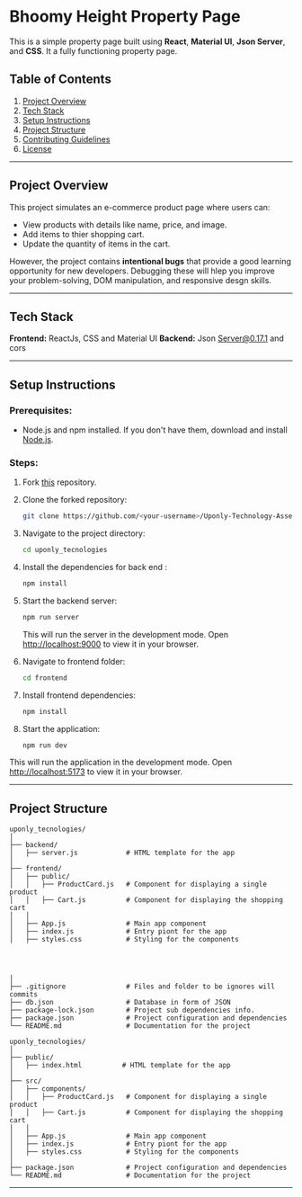 # Bhoomy Height Property Page


This is a simple property page built using **React**, **Material UI**, **Json Server**, and **CSS**. It a fully functioning property page.

## Table of Contents
1. [Project Overview](#project-overview)
2. [Tech Stack](#tech-stack)
3. [Setup Instructions](#setup-instructions)
4. [Project Structure](#project-structure)
5. [Contributing Guidelines](#contributing-guidelines)
6. [License](#license)

---

## Project Overview

This project simulates an e-commerce product page where users can:
- View products with details like name, price, and image.
- Add items to thier shopping cart.
- Update the quantity of items in the cart.
  
However, the project contains **intentional bugs** that provide a good learning opportunity for new developers. Debugging these will hlep you improve your problem-solving, DOM manipulation, and responsive desgn skills.

---

## Tech Stack

**Frontend:** ReactJs, CSS and Material UI
**Backend:** Json Server@0.17.1 and cors

---

## Setup Instructions

### Prerequisites:
- Node.js and npm installed. If you don't have them, download and install [Node.js](https://nodejs.org/).

### Steps:
1. Fork [this](https://github.com/sanskar1419/Uponly-Technology-Assessment.git) repository.

2. Clone the forked repository:
    ```bash
    git clone https://github.com/<your-username>/Uponly-Technology-Assessment.git
    ```

3. Navigate to the project directory:
    ```bash
    cd uponly_tecnologies
    ```

4. Install the dependencies for back end :
    ```bash
    npm install
    ```

5. Start the backend server:
    ```bash
    npm run server
    ```

    This will run the server in the development mode. Open [http://localhost:9000](http://localhost:9000) to view it in your browser.

6. Navigate to frontend folder:
    ```bash
    cd frontend
    ```

7. Install frontend dependencies:
    ```bash
    npm install
    ```

9. Start the application:
    ```bash
    npm run dev
    ```

 This will run the application in the development mode. Open [http://localhost:5173](http://localhost:5173) to view it in your browser.

---

## Project Structure

```plaintext
uponly_tecnologies/
│
├── backend/
│   ├── server.js            # HTML template for the app
│
├── frontend/
│   ├── public/
│   │   ├── ProductCard.js   # Component for displaying a single product
│   │   ├── Cart.js          # Component for displaying the shopping cart
│   │
│   ├── App.js               # Main app component
│   ├── index.js             # Entry piont for the app
│   ├── styles.css           # Styling for the components




│
├── .gitignore               # Files and folder to be ignores will commits
├── db.json                  # Database in form of JSON
├── package-lock.json        # Project sub dependencies info.
├── package.json             # Project configuration and dependencies
└── README.md                # Documentation for the project

uponly_tecnologies/
│
├── public/
│   ├── index.html          # HTML template for the app
│
├── src/
│   ├── components/
│   │   ├── ProductCard.js   # Component for displaying a single product
│   │   ├── Cart.js          # Component for displaying the shopping cart
│   │
│   ├── App.js               # Main app component
│   ├── index.js             # Entry piont for the app
│   ├── styles.css           # Styling for the components
│
├── package.json             # Project configuration and dependencies
└── README.md                # Documentation for the project

```
---

